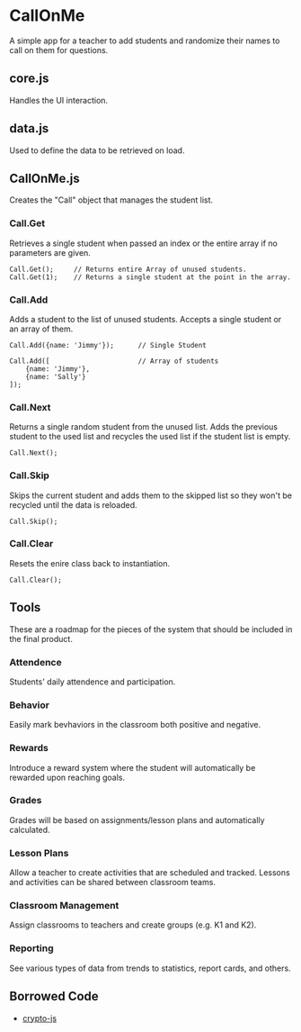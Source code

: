# CallOnMe

A simple app for a teacher to add students and randomize their names to call on them for questions.

## core.js

Handles the UI interaction.

## data.js

Used to define the data to be retrieved on load.

## CallOnMe.js

Creates the "Call" object that manages the student list.

### Call.Get

Retrieves a single student when passed an index or the entire array if no parameters are given.

	Call.Get(); 	// Returns entire Array of unused students.
	Call.Get(1);	// Returns a single student at the point in the array.

### Call.Add

Adds a student to the list of unused students. Accepts a single student or an array of them.

	Call.Add({name: 'Jimmy'});		// Single Student
	
	Call.Add([						// Array of students
		{name: 'Jimmy'},
		{name: 'Sally'}
	]);

### Call.Next

Returns a single random student from the unused list. Adds the previous student to the used list and recycles the used list if the student list is empty.

	Call.Next();

### Call.Skip

Skips the current student and adds them to the skipped list so they won't be recycled until the data is reloaded.

	Call.Skip();

### Call.Clear

Resets the enire class back to instantiation.

	Call.Clear();

## Tools

These are a roadmap for the pieces of the system that should be included in the final product.

### Attendence

Students' daily attendence and participation.

### Behavior

Easily mark bevhaviors in the classroom both positive and negative.

### Rewards

Introduce a reward system where the student will automatically be rewarded upon reaching goals.

### Grades

Grades will be based on assignments/lesson plans and automatically calculated.

### Lesson Plans

Allow a teacher to create activities that are scheduled and tracked. Lessons and activities can be shared between classroom teams.

### Classroom Management

Assign classrooms to teachers and create groups (e.g. K1 and K2).

### Reporting

See various types of data from trends to statistics, report cards, and others.

## Borrowed Code

* [crypto-js](https://code.google.com/p/crypto-js/)
